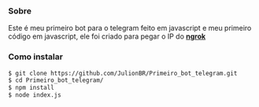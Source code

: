 ### Sobre
Este é meu primeiro bot para o telegram feito em javascript e meu primeiro código em javascript, ele foi criado para pegar o IP do **[ngrok](https://ngrok.com)**
### Como instalar 

```bash
$ git clone https://github.com/JulionBR/Primeiro_bot_telegram.git
$ cd Primeiro_bot_telegram/
$ npm install
$ node index.js
```